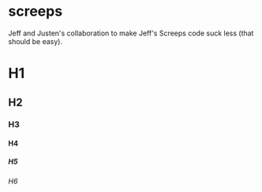 # screeps
Jeff and Justen's collaboration to make Jeff's Screeps code suck less (that should be easy).

# H1
## H2
### H3
#### H4
##### H5
###### H6
